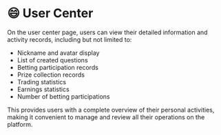 # 😄 User Center

On the user center page, users can view their detailed information and activity records, including but not limited to:

- Nickname and avatar display
- List of created questions
- Betting participation records
- Prize collection records
- Trading statistics
- Earnings statistics
- Number of betting participations

This provides users with a complete overview of their personal activities, making it convenient to manage and review all their operations on the platform.

